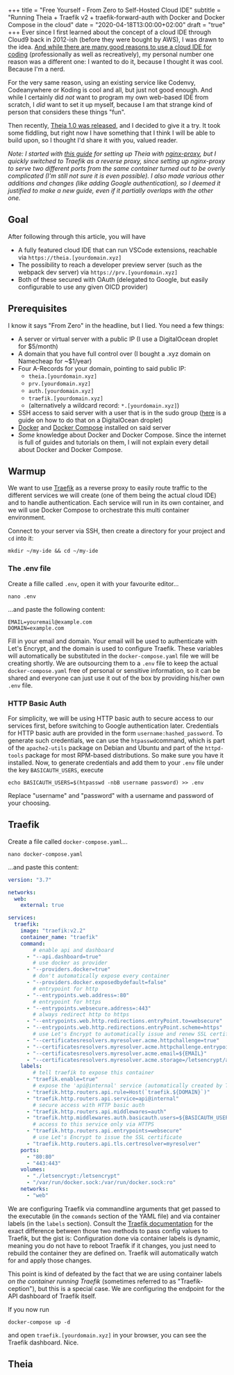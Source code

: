 +++
title = "Free Yourself - From Zero to Self-Hosted Cloud IDE"
subtitle = "Running Theia + Traefik v2 + traefik-forward-auth with Docker and Docker Compose in the cloud"
date = "2020-04-18T13:00:00+02:00"
draft = "true"
+++
Ever since I first learned about the concept of a cloud IDE through Cloud9 back in 2012-ish (before they were bought by AWS), I was drawn to the idea. [And while there are many good reasons to use a cloud IDE for coding](https://hellboundbloggers.com/need-cloud-based-ide/64800/) (professionally as well as recreatively), my personal number one reason was a different one: I wanted to do it, because I thought it was cool. Because I'm a nerd.
<!--more-->

For the very same reason, using an existing service like Codenvy, Codeanywhere or Koding is cool and all, but just not good enough. And while I certainly did *not* want to program my own web-based IDE from scratch, I *did* want to set it up myself, because I am that strange kind of person that considers these things "fun".

Then recently, [Theia 1.0 was released](https://dev.to/svenefftinge/theia-1-0-finally-a-good-browser-ide-3ok0), and I decided to give it a try. It took some fiddling, but right now I have something that I think I will be able to build upon, so I thought I'd share it with you, valued reader.

*Note: I started with [this guide](https://www.digitalocean.com/community/tutorials/how-to-set-up-the-eclipse-theia-cloud-ide-platform-on-debian-10) for setting up Theia with [nginx-proxy](https://hub.docker.com/r/jwilder/nginx-proxy/), but I quickly switched to Traefik as a reverse proxy, since setting up nginx-proxy to serve two different ports from the same container turned out to be overly complicated (I'm still not sure it is even possible). I also made various other additions and changes (like adding Google authentication), so I deemed it justified to make a new guide, even if it partially overlaps with the other one.*

## Goal
After following through this article, you will have
* A fully featured cloud IDE that can run VSCode extensions, reachable via `https://theia.[yourdomain.xyz]`
* The possibility to reach a developer preview server (such as the webpack dev server) via `https://prv.[yourdomain.xyz]`
* Both of these secured with OAuth (delegated to Google, but easily configurable to use any given OICD provider)

## Prerequisites
I know it says "From Zero" in the headline, but I lied. You need a few things:
* A server or virtual server with a public IP (I use a DigitalOcean droplet for $5/month)
* A domain that you have full control over (I bought a .xyz domain on Namecheap for ~$1/year)
* Four A-Records for your domain, pointing to said public IP:
  * `theia.[yourdomain.xyz]`
  * `prv.[yourdomain.xyz]`
  * `auth.[yourdomain.xyz]`
  * `traefik.[yourdomain.xyz]`
  * (alternatively a wildcard record: `*.[yourdomain.xyz]`)
* SSH access to said server with a user that is in the sudo group ([here](https://www.digitalocean.com/community/tutorials/initial-server-setup-with-ubuntu-18-04) is a guide on how to do that on a DigitalOcean droplet)
* [Docker](https://www.docker.com) and [Docker Compose](https://docs.docker.com/compose/) installed on said server
* *Some* knowledge about Docker and Docker Compose. Since the internet is full of guides and tutorials on them, I will not explain every detail about Docker and Docker Compose.

## Warmup
We want to use [Traefik](https://docs.traefik.io/) as a reverse proxy to easily route traffic to the different services we will create (one of them being the actual cloud IDE) and to handle authentication. Each service will run in its own container, and we will use Docker Compose to orchestrate this multi container environment. 

Connect to your server via SSH, then create a directory for your project and `cd` into it:

```shell {linenos=false}
mkdir ~/my-ide && cd ~/my-ide
```

### The .env file
Create a fille called `.env`, open it with your favourite editor...
```shell {linenos=false}
nano .env
```

...and paste the following content:
```shell
EMAIL=youremail@example.com
DOMAIN=example.com
```

Fill in your email and domain. Your email will be used to authenticate with Let's Encrypt, and the domain is used to configure Traefik. These variables will automatically be substituted in the `docker-compose.yaml` file we will be creating shortly. We are outsourcing them to a `.env` file to keep the actual `docker-compose.yaml` free of personal or sensitive information, so it can be shared and everyone can just use it out of the box by providing his/her own `.env` file.

### HTTP Basic Auth
For simplicity, we will be using HTTP basic auth to secure access to our services first, before switching to Google authentication later. Credentials for HTTP basic auth are provided in the form `username:hashed_password`. To generate such credentials, we can use the `htpasswd`command, which is part of the `apache2-utils` package on Debian and Ubuntu and part of the `httpd-tools` package for most RPM-based distributions. So make sure you have it installed. Now, to generate credentials and add them to your `.env` file under the key `BASICAUTH_USERS`, execute
```shell {linenos=false}
echo BASICAUTH_USERS=$(htpasswd -nbB username password) >> .env
```

Replace "username" and "password" with a username and password of your choosing.

## Traefik
Create a file called `docker-compose.yaml`...
```shell {linenos=false}
nano docker-compose.yaml
```

...and paste this content:

```yaml
version: "3.7"

networks:
  web:
    external: true

services:
  traefik:
    image: "traefik:v2.2"
    container_name: "traefik"
    command:
        # enable api and dashboard
      - "--api.dashboard=true"
        # use docker as provider
      - "--providers.docker=true"
        # don't automatically expose every container
      - "--providers.docker.exposedbydefault=false"
        # entrypoint for http
      - "--entrypoints.web.address=:80"
        # entrypoint for https
      - "--entrypoints.websecure.address=:443"
        # always redirect http to https
      - "--entrypoints.web.http.redirections.entryPoint.to=websecure"
      - "--entrypoints.web.http.redirections.entryPoint.scheme=https"
        # use Let's Encrypt to automatically issue and renew SSL certifiicates
      - "--certificatesresolvers.myresolver.acme.httpchallenge=true"
      - "--certificatesresolvers.myresolver.acme.httpchallenge.entrypoint=web"
      - "--certificatesresolvers.myresolver.acme.email=${EMAIL}"
      - "--certificatesresolvers.myresolver.acme.storage=/letsencrypt/acme.json"
    labels:
        # tell traefik to expose this container
      - "traefik.enable=true"
        # expose the 'api@internal' service (automatically created by Traefik) under the subdomain 'traefik'
      - "traefik.http.routers.api.rule=Host(`traefik.${DOMAIN}`)"
      - "traefik.http.routers.api.service=api@internal"
        # secure access with HTTP basic auth
      - "traefik.http.routers.api.middlewares=auth"
      - "traefik.http.middlewares.auth.basicauth.users=${BASICAUTH_USERS}"
        # access to this service only via HTTPS
      - "traefik.http.routers.api.entrypoints=websecure"
        # use Let's Encrypt to issue the SSL certificate
      - "traefik.http.routers.api.tls.certresolver=myresolver"
    ports:
      - "80:80"
      - "443:443"
    volumes:
      - "./letsencrypt:/letsencrypt"
      - "/var/run/docker.sock:/var/run/docker.sock:ro"
    networks:
      - "web"
```
We are configuring Traefik via commandline arguments that get passed to the executable (in the `commands` section of the YAML file) and via container labels (in the `labels` section). Consult the [Traefik documentation](https://docs.traefik.io/getting-started/configuration-overview/) for the exact difference between those two methods to pass config values to Traefik, but the gist is: Configuration done via container labels is dynamic, meaning you do not have to reboot Traefik if it changes, you just need to rebuild the container they are defined on. Traefik will automatically watch for and apply those changes.

This point is kind of defeated by the fact that we are using container labels *on the container running Traefik* (sometimes referred to as "Traefik-ception"), but this is a special case. We are configuring the endpoint for the API dashboard of Traefik itself.

If you now run
```shell {linenos=false}
docker-compose up -d 
```

and open `traefik.[yourdomain.xyz]` in your browser, you can see the Traefik dashboard. Nice.

## Theia

